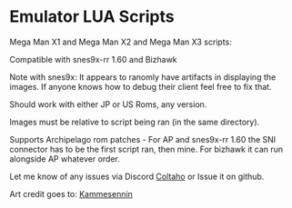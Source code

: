 # Emulator LUA Scripts

Mega Man X1 and Mega Man X2 and Mega Man X3 scripts:
 
Compatible with snes9x-rr 1.60 and Bizhawk

Note with snes9x: It appears to ranomly have artifacts in displaying the images. If anyone knows how to debug their client feel free to fix that.

Should work with either JP or US Roms, any version.
 
Images must be relative to script being ran (in the same directory).

Supports Archipelago rom patches -
For AP and snes9x-rr 1.60 the SNI connector has to be the first script ran, then mine. For bizhawk it can run alongside AP whatever order.

Let me know of any issues via Discord [Coltaho](https://discordapp.com/users/120283081939615744/) or Issue it on github.

Art credit goes to:
[Kammesennin](http://twitch.tv/Kammesennin)
